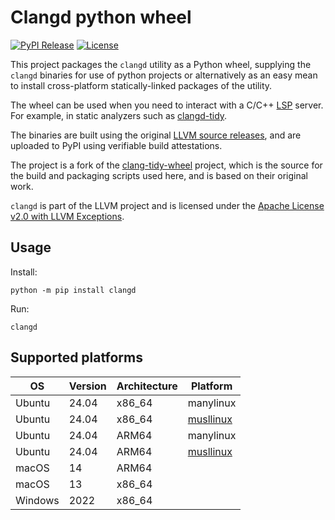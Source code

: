 # Clangd python wheel

[![PyPI Release](https://img.shields.io/pypi/v/clangd.svg)](https://pypi.org/project/clangd) [![License](https://img.shields.io/pypi/l/clangd)](https://github.com/jmpfar/clangd-wheel/blob/main/LICENSE.md)

This project packages the `clangd` utility as a Python wheel, supplying the `clangd` binaries for use of python projects or alternatively as an easy mean to install cross-platform statically-linked packages of the utility. 

The wheel can be used when you need to interact with a C/C++ [LSP](https://en.wikipedia.org/wiki/Language_Server_Protocol) server. For example, in static analyzers such as [clangd-tidy](https://github.com/lljbash/clangd-tidy).

The binaries are built using the original [LLVM source releases](https://github.com/llvm/llvm-project/releases), and are uploaded to PyPI using verifiable build attestations.

The project is a fork of the [clang-tidy-wheel](https://github.com/ssciwr/clang-tidy-wheel) project, which is the source for the build and packaging scripts used here, and is based on their original work. 

`clangd` is part of the LLVM project and is licensed under the [Apache License v2.0 with LLVM Exceptions](https://github.com/llvm/llvm-project/blob/main/LICENSE.TXT).

## Usage

Install: 

```
python -m pip install clangd
```

Run:

```
clangd
```

## Supported platforms

| OS       | Version | Architecture | Platform                            |
|----------|---------|--------------|-------------------------------------|
| Ubuntu   | 24.04   | x86_64       | manylinux                           |
| Ubuntu   | 24.04   | x86_64       | [musllinux](https://musl.libc.org/) |
| Ubuntu   | 24.04   | ARM64        | manylinux                           |
| Ubuntu   | 24.04   | ARM64        | [musllinux](https://musl.libc.org/) |         
| macOS    | 14      | ARM64        |                                     |
| macOS    | 13      | x86_64       |                                     |
| Windows  | 2022    | x86_64       |                                     |